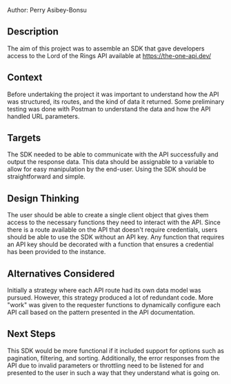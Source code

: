 Author:
 Perry Asibey-Bonsu

## Description
The aim of this project was to assemble an SDK that gave developers access to the Lord of the Rings API available at https://the-one-api.dev/

## Context
Before undertaking the project it was important to understand how the API was structured, its routes, and the kind of data it returned. Some preliminary testing was done with Postman to understand the data and how the API handled URL parameters.

## Targets
The SDK needed to be able to communicate with the API successfully and output the response data. This data should be assignable to a variable to allow for easy manipulation by the end-user. Using the SDK should be straightforward and simple.

## Design Thinking
The user should be able to create a single client object that gives them access to the necessary functions they need to interact with the API. Since there is a route available on the API that doesn't require credentials, users should be able to use the SDK without an API key. Any function that requires an API key should be decorated with a function that ensures a credential has been provided to the instance.

## Alternatives Considered
Initially a strategy where each API route had its own data model was pursued. However, this strategy produced a lot of redundant code. More "work" was given to the requester functions to dynamically configure each API call based on the pattern presented in the API documentation.

## Next Steps
This SDK would be more functional if it included support for options such as pagination, filtering, and sorting. Additionally, the error responses from the API due to invalid parameters or throttling need to be listened for and presented to the user in such a way that they understand what is going on.